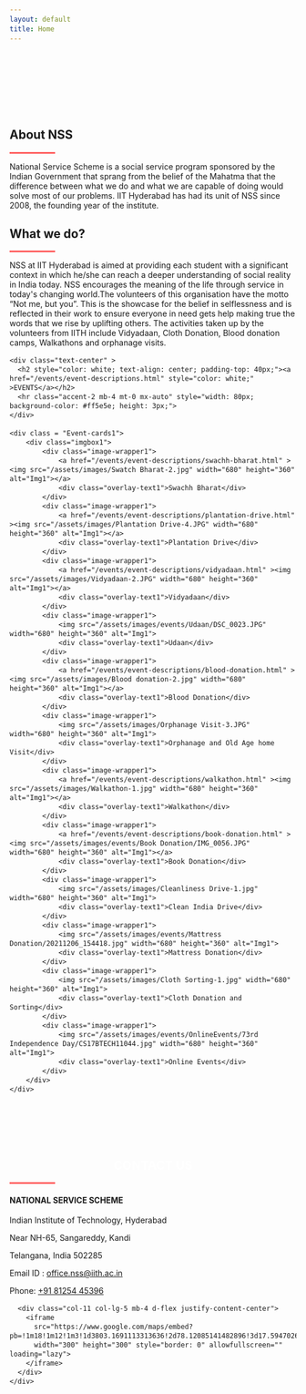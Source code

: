 ```yaml
---
layout: default
title: Home
---
```

<style>
.col-12
  {
    max-width: 85%;
  }
  
/* Events - Cards section in the main page */
  
.Event-cards1 {
  overflow-x: auto;
}
.imgbox1 {
    display: flex;
    flex-wrap: nowrap;
}
.image-wrapper1 {
    position: relative;
    margin-right: 12.5px;
}
.image-wrapper1 img {
    width: 680px;
    height: 360px;
    border-radius: 20px;
    border: 2px solid rgb(138, 138, 128);
    filter: blur(3.5px); /* Apply blur to the images */
    transition: filter 0.3s ease;
}
.image-wrapper1:hover img {
    filter: none; /* Remove blur when hovering */
}
.overlay-text1 {
    position: absolute;
    top: 50%;
    left: 50%;
    transform: translate(-50%, -50%);
    color: white;
    font-size: 24px;
    font-weight: bold;
    text-shadow: 2px 2px 5px rgba(0, 0, 0, 0.7);
    pointer-events: none; /* Ensure text does not interfere with hover */
}

.image-wrapper1:hover .overlay-text1 {
    display: none; /* Hide the text on hover (optional) */
}
/*EVENT STYLING ENDS*/

</style>

<div id="home-desktop" class="home large" style="padding-top: -24px">
  <div class="text-vcenter">
    <h1 class="animated typing-effect-desktop mb-3">
      <span id="typing-text-desktop"></span>
    </h1>
    <a href="#about" style="text-decoration: none;">
      <div class="arrow">
        <span></span>
        <span></span>
        <span></span>
      </div>
    </a>
  </div>
</div>

<div id="home-mobile" class="home small" style="padding-top: -24px">
  <div class="text-vcenter">
    <h1 class="animated typing-effect-mobile mb-3">
      <span id="typing-text-mobile"></span>
    </h1>
    <a href="#about" style="text-decoration: none;">
      <div class="arrow">
        <span></span>
        <span></span>
        <span></span>
      </div>
    </a>
  </div>
</div>
 
<!-- /first section -->

<!--ABOUT NSS-->
<section class="container-fluid bg-body" id="about" style="padding-top: 80px;">
  <div class="row justify-content-center">
    <div class="col-xl-2 col-lg-1 col-md-1"></div>
      <div class="col-xl-8 col-lg-10 col-md-10 col-sm-12">
          <div class="text-center justify-content-center">
              <h2 class="about_heading display-5 text-light">About NSS</h2>
              <hr class="accent-2 mb-4 mt-0 mx-auto" style="width: 80px; background-color: #ff5e5e; height: 3px;">
              <p class="text-light">
                National Service Scheme is a social service program sponsored by the Indian Government that sprang from the belief of the Mahatma that the difference between 
                what we do and what we are capable of doing would solve most of our problems. IIT Hyderabad has had its unit of NSS since 2008, the founding year of the institute.
              </p>
          </div>
      </div>
      <div class="col-xl-2 col-lg-1 col-md-1"></div>
  </div>

  <div class="row justify-content-center">
      <div class="col-xl-2 col-lg-1 col-md-1"></div>
      <div class="col-xl-8 col-lg-10 col-md-10 col-sm-12">
          <div class="text-center my-3">
              <h2 class="about_heading display-5 text-light">What we do?</h2>
              <hr class="accent-2 mb-4 mt-0 mx-auto" style="width: 80px; background-color: #ff5e5e; height: 3px;">
              <p class="text-light">
                NSS at IIT Hyderabad is aimed at providing each student with a significant context in which he/she can reach a deeper understanding of social reality in India today. 
                NSS encourages the meaning of the life through service in today's changing world.The volunteers of this organisation have the motto “Not me, but you”. 
                This is the showcase for the belief in selflessness and is reflected in their work to ensure everyone in need gets help making true the words that we rise by uplifting others. 
                The activities taken up by the volunteers from IITH include Vidyadaan, Cloth Donation, Blood donation camps, Walkathons and orphanage visits.
              </p>
          </div>
      </div>
      <div class="col-xl-2 col-lg-1 col-md-1"></div>
  </div>

  <!--Events Section-->
  <div id="events_section">
    
    <div class="text-center" > 
      <h2 style="color: white; text-align: center; padding-top: 40px;"><a href="/events/event-descriptions.html" style="color: white;" >EVENTS</a></h2>
      <hr class="accent-2 mb-4 mt-0 mx-auto" style="width: 80px; background-color: #ff5e5e; height: 3px;">
    </div>
    
    <div class = "Event-cards1">
        <div class="imgbox1">
            <div class="image-wrapper1">
                <a href="/events/event-descriptions/swachh-bharat.html" ><img src="/assets/images/Swatch Bharat-2.jpg" width="680" height="360" alt="Img1"></a>
                <div class="overlay-text1">Swachh Bharat</div>
            </div>
            <div class="image-wrapper1">
                <a href="/events/event-descriptions/plantation-drive.html" ><img src="/assets/images/Plantation Drive-4.JPG" width="680" height="360" alt="Img1"></a>
                <div class="overlay-text1">Plantation Drive</div>
            </div>
            <div class="image-wrapper1">
                <a href="/events/event-descriptions/vidyadaan.html" ><img src="/assets/images/Vidyadaan-2.JPG" width="680" height="360" alt="Img1"></a>
                <div class="overlay-text1">Vidyadaan</div>
            </div>
            <div class="image-wrapper1">
                <img src="/assets/images/events/Udaan/DSC_0023.JPG" width="680" height="360" alt="Img1">
                <div class="overlay-text1">Udaan</div>
            </div>
            <div class="image-wrapper1">
                <a href="/events/event-descriptions/blood-donation.html" ><img src="/assets/images/Blood donation-2.jpg" width="680" height="360" alt="Img1"></a>
                <div class="overlay-text1">Blood Donation</div>
            </div>
            <div class="image-wrapper1">
                <img src="/assets/images/Orphanage Visit-3.JPG" width="680" height="360" alt="Img1">
                <div class="overlay-text1">Orphanage and Old Age home Visit</div>
            </div>
            <div class="image-wrapper1">
                <a href="/events/event-descriptions/walkathon.html" ><img src="/assets/images/Walkathon-1.jpg" width="680" height="360" alt="Img1"></a>
                <div class="overlay-text1">Walkathon</div>
            </div>
            <div class="image-wrapper1">
                <a href="/events/event-descriptions/book-donation.html" ><img src="/assets/images/events/Book Donation/IMG_0056.JPG" width="680" height="360" alt="Img1"></a>
                <div class="overlay-text1">Book Donation</div>
            </div>
            <div class="image-wrapper1">
                <img src="/assets/images/Cleanliness Drive-1.jpg" width="680" height="360" alt="Img1">
                <div class="overlay-text1">Clean India Drive</div>
            </div>
            <div class="image-wrapper1">
                <img src="/assets/images/events/Mattress Donation/20211206_154418.jpg" width="680" height="360" alt="Img1">
                <div class="overlay-text1">Mattress Donation</div>
            </div>
            <div class="image-wrapper1">
                <img src="/assets/images/Cloth Sorting-1.jpg" width="680" height="360" alt="Img1">
                <div class="overlay-text1">Cloth Donation and Sorting</div>
            </div>
            <div class="image-wrapper1">
                <img src="/assets/images/events/OnlineEvents/73rd Independence Day/CS17BTECH11044.jpg" width="680" height="360" alt="Img1">
                <div class="overlay-text1">Online Events</div>
            </div>
        </div>
    </div> 
    
  </div>
  <!--Events Section End-->
  
  <div class="home" id="contact">
    <div class="container" style="padding-top: 70px">
      <h2 style="color: white; text-align: center;">CONTACT US</h2>
      <hr class="accent-2 mb-4 mt-0 mx-auto" style="width: 80px; background-color: #ff5e5e; height: 3px;">
    </div>
  </div>
  
  </div>
  <div class="container contact">
    <div class="row align-items-center d-flex justify-content-center">
      <div class="col-12 col-lg-5 col-md-7 mb-4">
        <div class="mb-4">
          <h4 class="text-light">NATIONAL SERVICE SCHEME</h4>
        </div>
        <p class="text-light">Indian Institute of Technology, Hyderabad</p>
        <p class="text-light">Near NH-65, Sangareddy, Kandi</p>
        <p class="text-light">Telangana, India 502285</p>
        <p class="text-light">Email ID :
        <a href="mailto:office.nss@iith.ac.in"> office.nss@iith.ac.in</a>
        </p>
        <text class="text-light">Phone: </text>
        <a href="tel:+91 81254 45396">+91 81254 45396</a>
      </div>

      <div class="col-11 col-lg-5 mb-4 d-flex justify-content-center">
        <iframe
          src="https://www.google.com/maps/embed?pb=!1m18!1m12!1m3!1d3803.1691113313636!2d78.12085141482896!3d17.594702687954694!2m3!1f0!2f0!3f0!3m2!1i1024!2i768!4f13.1!3m3!1m2!1s0x3bcbefdc136bffbb%3A0x73414ff6594c9191!2sIndian%20Institute%20of%20Technology%20(IIT%20Hyderabad)!5e0!3m2!1sen!2sin!4v1628961801388!5m2!1sen!2sin"
          width="300" height="300" style="border: 0" allowfullscreen="" loading="lazy">
        </iframe>
      </div>
    </div>
  </div>
</section>
